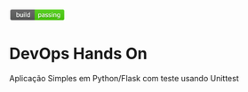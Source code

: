 [<img src="https://github.com/erikalima/devopslab/blob/main/.github/workflows/images/build-passing.png" alt="devlopslab Status" width="100"/>](https://github.com/erikalima/devopslab/actions)

# DevOps Hands On

Aplicação Simples em Python/Flask com teste usando Unittest